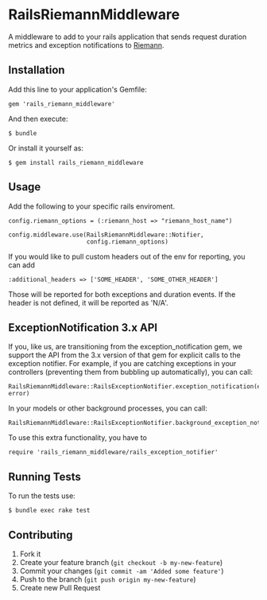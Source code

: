 # RailsRiemannMiddleware

A middleware to add to your rails application that sends request
duration metrics and exception notifications to
[Riemann](http://riemann.io/).

## Installation

Add this line to your application's Gemfile:

    gem 'rails_riemann_middleware'

And then execute:

    $ bundle

Or install it yourself as:

    $ gem install rails_riemann_middleware

## Usage

Add the following to your specific rails enviroment.

    config.riemann_options = (:riemann_host => "riemann_host_name")

    config.middleware.use(RailsRiemannMiddleware::Notifier, 
                          config.riemann_options)

If you would like to pull custom headers out of the env for reporting, 
you can add 

    :additional_headers => ['SOME_HEADER', 'SOME_OTHER_HEADER']

Those will be reported for both exceptions and duration events. If the
header is not defined, it will be reported as 'N/A'.

## ExceptionNotification 3.x API

If you, like us, are transitioning from the exception\_notification gem,
we support the API from the 3.x version of that gem for explicit calls
to the exception notifier. For example, if you are catching exceptions in
your controllers (preventing them from bubbling up automatically), you can
call:

    RailsRiemannMiddleware::RailsExceptionNotifier.exception_notification(env, error)

In your models or other background processes, you can call:

    RailsRiemannMiddleware::RailsExceptionNotifier.background_exception_notification(error) 

To use this extra functionality, you have to

    require 'rails_riemann_middleware/rails_exception_notifier'

## Running Tests

To run the tests use:

    $ bundle exec rake test

## Contributing

1. Fork it
2. Create your feature branch (`git checkout -b my-new-feature`)
3. Commit your changes (`git commit -am 'Added some feature'`)
4. Push to the branch (`git push origin my-new-feature`)
5. Create new Pull Request
